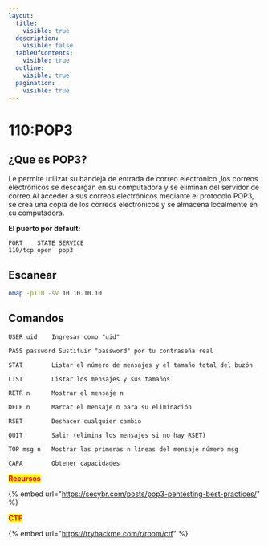 ```yaml
---
layout:
  title:
    visible: true
  description:
    visible: false
  tableOfContents:
    visible: true
  outline:
    visible: true
  pagination:
    visible: true
---
```


# 110:POP3

## ¿Que es POP3?

Le permite utilizar su bandeja de entrada de correo electrónico ,los correos electrónicos se descargan en su computadora y se eliminan del servidor de correo.Al acceder a sus correos electrónicos mediante el protocolo POP3, se crea una copia de los correos electrónicos y se almacena localmente en su computadora.

**El puerto por default:**

```
PORT    STATE SERVICE
110/tcp open  pop3
```

## Escanear

```bash
nmap -p110 -sV 10.10.10.10
```

## Comandos

```
USER uid    Ingresar como "uid"

PASS password Sustituir "password" por tu contraseña real

STAT        Listar el número de mensajes y el tamaño total del buzón

LIST        Listar los mensajes y sus tamaños

RETR n      Mostrar el mensaje n

DELE n      Marcar el mensaje n para su eliminación

RSET        Deshacer cualquier cambio

QUIT        Salir (elimina los mensajes si no hay RSET)

TOP msg n   Mostrar las primeras n líneas del mensaje número msg

CAPA        Obtener capacidades
```

<mark style="color:red;">**Recursos**</mark>

{% embed url="https://secybr.com/posts/pop3-pentesting-best-practices/" %}

<mark style="color:red;">**CTF**</mark>

{% embed url="https://tryhackme.com/r/room/ctf" %}
